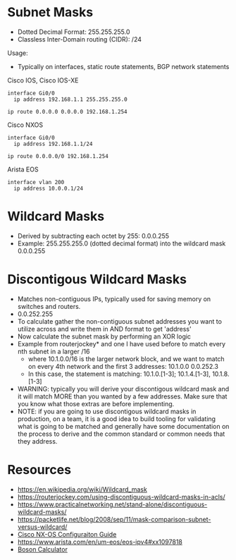 # Subnet Masks
- Dotted Decimal Format: 255.255.255.0
- Classless Inter-Domain routing (CIDR): /24

Usage:
- Typically on interfaces, static route statements, BGP network statements

Cisco IOS, Cisco IOS-XE
```shell
interface Gi0/0
  ip address 192.168.1.1 255.255.255.0

ip route 0.0.0.0 0.0.0.0 192.168.1.254
```

Cisco NXOS
```shell
interface Gi0/0
  ip address 192.168.1.1/24

ip route 0.0.0.0/0 192.168.1.254
```

Arista EOS
```shell
interface vlan 200
  ip address 10.0.0.1/24
```

# Wildcard Masks
- Derived by subtracting each octet by 255: 0.0.0.255
- Example: 255.255.255.0 (dotted decimal format) into the wildcard mask 0.0.0.255

# Discontigous Wildcard Masks
- Matches non-contiguous IPs, typically used for saving memory on switches and routers.
- 0.0.252.255
- To calculate gather the non-contiguous subnet addresses you want to utilize across and write them in AND format to get 'address'
- Now calculate the subnet mask by performing an XOR logic
- Example from routerjockey* and one I have used before to match every nth subnet in a larger /16
  - where 10.1.0.0/16 is the larger network block, and we want to match on every 4th network and the first 3 addresses: 10.1.0.0 0.0.252.3
  - In this case, the statement is matching:  10.1.0.[1-3]; 10.1.4.[1-3], 10.1.8.[1-3]
- WARNING: typically you will derive your discontigous wildcard mask and it will match MORE than you wanted by a few addresses. Make sure that you know what those extras are before implementing.
- NOTE: if you are  going to use discontigous wildcard masks in production, on a team, it is a good idea to build tooling for validating what is going to be matched and generally have some documentation on the process to derive and the common standard or common needs that they address.


# Resources
- https://en.wikipedia.org/wiki/Wildcard_mask
- https://routerjockey.com/using-discontiguous-wildcard-masks-in-acls/
- https://www.practicalnetworking.net/stand-alone/discontiguous-wildcard-masks/
- https://packetlife.net/blog/2008/sep/11/mask-comparison-subnet-versus-wildcard/
- [Cisco NX-OS Configuraiton Guide](https://www.cisco.com/c/en/us/td/docs/switches/datacenter/nexus9000/sw/9-x/unicast/configuration/guide/l3_cli_nxos/l3_route.pdf)
- https://www.arista.com/en/um-eos/eos-ipv4#xx1097818
- [Boson Calculator](https://calculator.boson.com/wildcard)